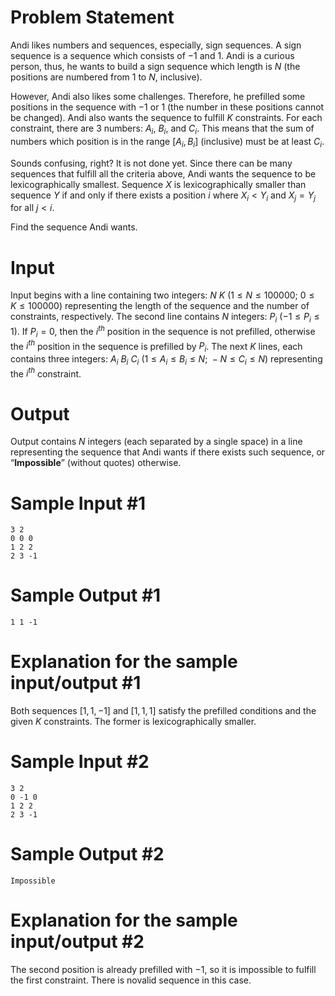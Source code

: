 # Problem Statement

Andi likes numbers and sequences, especially, sign sequences. A sign sequence is a sequence which consists of $-1$ and $1$. Andi is a curious person, thus, he wants to build a sign sequence which length is $N$ (the positions are numbered from 1 to $N$, inclusive).

However, Andi also likes some challenges. Therefore, he prefilled some positions in the sequence with $-1$ or $1$ (the number in these positions cannot be changed). Andi also wants the sequence to fulfill $K$ constraints. For each constraint, there are 3 numbers: $A_i$, $B_i$, and $C_i$. This means that the sum of numbers which position is in the range $[A_i, B_i]$ (inclusive) must be at least $C_i$.

Sounds confusing, right? It is not done yet. Since there can be many sequences that fulfill all the criteria above, Andi wants the sequence to be lexicographically smallest. Sequence $X$ is lexicographically smaller than sequence $Y$ if and only if there exists a position $i$ where $X_i < Y_i$ and $X_j = Y_j$ for all $j < i$.

Find the sequence Andi wants.

# Input

Input begins with a line containing two integers: $N$ $K$ $(1 \le N \le 100000;\ 0 \le K \le 100000)$ representing the length of the sequence and the number of constraints, respectively. The second line contains $N$ integers: $P_i$ $(-1 \le P_i \le 1)$. If $P_i = 0$, then the $i^{th}$ position in the sequence is not prefilled, otherwise the $i^{th}$ position in the sequence is prefilled by $P_i$. The next $K$ lines, each contains three integers: $A_i$ $B_i$ $C_i$ $(1 \le A_i \le B_i \le N;\ -N \le C_i \le N)$ representing the $i^{th}$ constraint.

# Output

Output contains $N$ integers (each separated by a single space) in a line representing the sequence that Andi wants if there exists such sequence, or “**Impossible**” (without quotes) otherwise.

# Sample Input #1
```
3 2
0 0 0
1 2 2
2 3 -1
```
# Sample Output #1
```
1 1 -1
```
# Explanation for the sample input/output #1

Both sequences $[1, 1, -1]$ and $[1, 1, 1]$ satisfy the prefilled conditions and the given $K$ constraints. The former is lexicographically smaller.

# Sample Input #2
```
3 2
0 -1 0
1 2 2
2 3 -1
```
# Sample Output #2
```
Impossible
```
# Explanation for the sample input/output #2

The second position is already prefilled with −1, so it is impossible to fulfill the first constraint. There is novalid sequence in this case.
